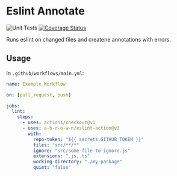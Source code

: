 # Eslint Annotate

![Unit Tests](https://github.com/a-b-r-o-w-n/eslint-action/workflows/Unit%20Tests/badge.svg)
[![Coverage Status](https://coveralls.io/repos/github/a-b-r-o-w-n/eslint-action/badge.svg?branch=main)](https://coveralls.io/github/a-b-r-o-w-n/eslint-action?branch=main)

Runs eslint on changed files and createne annotations with errors.

## Usage

In `.github/workflows/main.yml`:

```yml
name: Example Workflow

on: [pull_request, push]

jobs:
  lint:
    steps:
      - uses: actions/checkout@v1
      - uses: a-b-r-o-w-n/eslint-action@v2
        with:
          repo-token: "${{ secrets.GITHUB_TOKEN }}"
          files: "src/**/*"
          ignore: "src/some-file-to-ignore.js"
          extensions: ".js,.ts"
          working-directory: "./my-package"
          quiet: "false"
```

